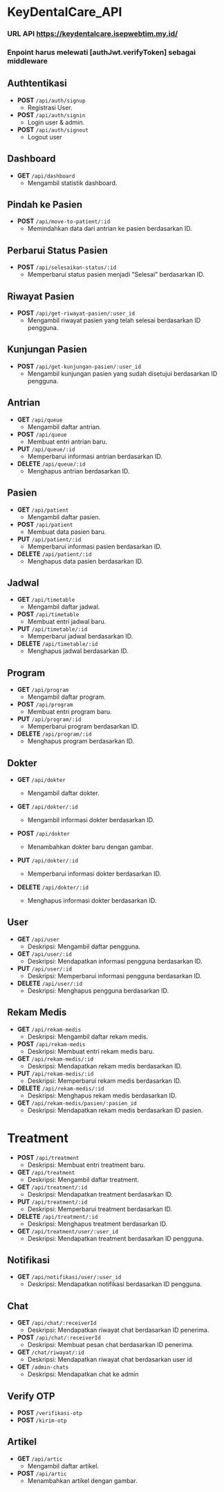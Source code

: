# KeyDentalCare_API

### URL API https://keydentalcare.isepwebtim.my.id/

### Enpoint harus melewati [authJwt.verifyToken] sebagai middleware

## Authtentikasi

- **POST** `/api/auth/signup`
  - Registrasi User.
- **POST** `/api/auth/signin`
  - Login user & admin.
- **POST** `/api/auth/signout`
  - Logout user

## Dashboard

- **GET** `/api/dashboard`
  - Mengambil statistik dashboard.

## Pindah ke Pasien

- **POST** `/api/move-to-patient/:id`
  - Memindahkan data dari antrian ke pasien berdasarkan ID.

## Perbarui Status Pasien

- **POST** `/api/selesaikan-status/:id`
  - Memperbarui status pasien menjadi "Selesai" berdasarkan ID.

## Riwayat Pasien

- **POST** `/api/get-riwayat-pasien/:user_id`
  - Mengambil riwayat pasien yang telah selesai berdasarkan ID pengguna.

## Kunjungan Pasien

- **POST** `/api/get-kunjungan-pasien/:user_id`
  - Mengambil kunjungan pasien yang sudah disetujui berdasarkan ID pengguna.

## Antrian

- **GET** `/api/queue`
  - Mengambil daftar antrian.
- **POST** `/api/queue`
  - Membuat entri antrian baru.
- **PUT** `/api/queue/:id`
  - Memperbarui informasi antrian berdasarkan ID.
- **DELETE** `/api/queue/:id`
  - Menghapus antrian berdasarkan ID.

## Pasien

- **GET** `/api/patient`
  - Mengambil daftar pasien.
- **POST** `/api/patient`
  - Membuat data pasien baru.
- **PUT** `/api/patient/:id`
  - Memperbarui informasi pasien berdasarkan ID.
- **DELETE** `/api/patient/:id`
  - Menghapus data pasien berdasarkan ID.

## Jadwal

- **GET** `/api/timetable`
  - Mengambil daftar jadwal.
- **POST** `/api/timetable`
  - Membuat entri jadwal baru.
- **PUT** `/api/timetable/:id`
  - Memperbarui jadwal berdasarkan ID.
- **DELETE** `/api/timetable/:id`
  - Menghapus jadwal berdasarkan ID.

## Program

- **GET** `/api/program`
  - Mengambil daftar program.
- **POST** `/api/program`
  - Membuat entri program baru.
- **PUT** `/api/program/:id`
  - Memperbarui program berdasarkan ID.
- **DELETE** `/api/program/:id`
  - Menghapus program berdasarkan ID.

## Dokter

- **GET** `/api/dokter`
  - Mengambil daftar dokter.
- **GET** `/api/dokter/:id`
  - Mengambil informasi dokter berdasarkan ID.
- **POST** `/api/dokter`
  - Menambahkan dokter baru dengan gambar.
- **PUT** `/api/dokter/:id`
  - Memperbarui informasi dokter berdasarkan ID.
- **DELETE** `/api/dokter/:id`

  - Menghapus informasi dokter berdasarkan ID.

## User

- **GET** `/api/user`
  - Deskripsi: Mengambil daftar pengguna.
- **GET** `/api/user/:id`
  - Deskripsi: Mendapatkan informasi pengguna berdasarkan ID.
- **PUT** `/api/user/:id`
  - Deskripsi: Memperbarui informasi pengguna berdasarkan ID.
- **DELETE** `/api/user/:id`
  - Deskripsi: Menghapus pengguna berdasarkan ID.

## Rekam Medis

- **GET** `/api/rekam-medis`
  - Deskripsi: Mengambil daftar rekam medis.
- **POST** `/api/rekam-medis`
  - Deskripsi: Membuat entri rekam medis baru.
- **GET** `/api/rekam-medis/:id`
  - Deskripsi: Mendapatkan rekam medis berdasarkan ID.
- **PUT** `/api/rekam-medis/:id`
  - Deskripsi: Memperbarui rekam medis berdasarkan ID.
- **DELETE** `/api/rekam-medis/:id`
  - Deskripsi: Menghapus rekam medis berdasarkan ID.
- **GET** `/api/rekam-medis/pasien/:pasien_id`
  - Deskripsi: Mendapatkan rekam medis berdasarkan ID pasien.

# Treatment

- **POST** `/api/treatment`
  - Deskripsi: Membuat entri treatment baru.
- **GET** `/api/treatment`
  - Deskripsi: Mengambil daftar treatment.
- **GET** `/api/treatment/:id`
  - Deskripsi: Mendapatkan treatment berdasarkan ID.
- **PUT** `/api/treatment/:id`
  - Deskripsi: Memperbarui treatment berdasarkan ID.
- **DELETE** `/api/treatment/:id`
  - Deskripsi: Menghapus treatment berdasarkan ID.
- **GET** `/api/treatment/user/:user_id`
  - Deskripsi: Mendapatkan treatment berdasarkan ID pengguna.

## Notifikasi

- **GET** `/api/notifikasi/user/:user_id`
  - Deskripsi: Mendapatkan notifikasi berdasarkan ID pengguna.

## Chat

- **GET** `/api/chat/:receiverId`
  - Deskripsi: Mendapatkan riwayat chat berdasarkan ID penerima.
- **POST** `/api/chat/:receiverId`
  - Deskripsi: Membuat pesan chat berdasarkan ID penerima.
- **GET** `/chat/riwayat/:id`
  - Deskripsi: Mendapatkan riwayat chat berdasarkan user id
- **GET** `/admin-chats`
  - Deskripsi: Mendapatkan chat ke admin

## Verify OTP

- **POST** `/verifikasi-otp`
- **POST** `/kirim-otp`

## Artikel

- **GET** `/api/artic`
  - Mengambil daftar artikel.
- **POST** `/api/artic`
  - Menambahkan artikel dengan gambar.
